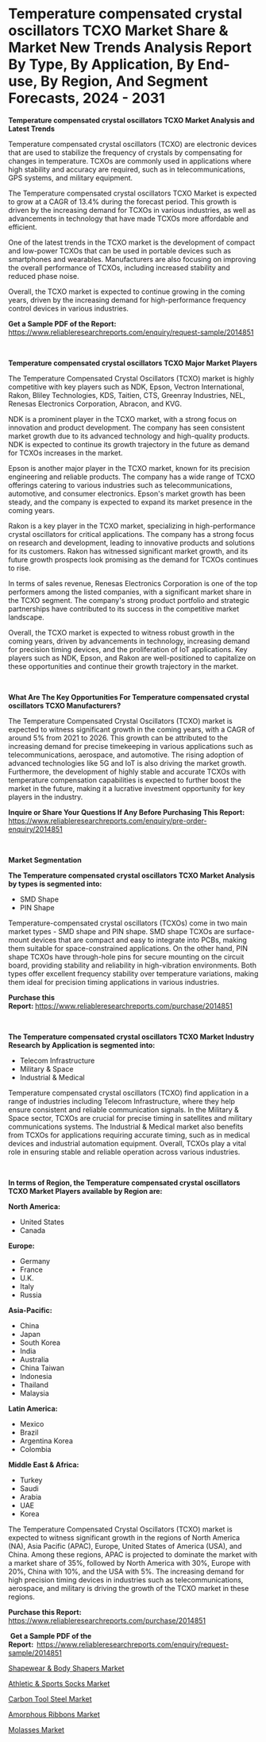 <p><h1>Temperature compensated crystal oscillators TCXO Market Share & Market New Trends Analysis Report By Type, By Application, By End-use, By Region, And Segment Forecasts, 2024 - 2031</h1></p><p><strong>Temperature compensated crystal oscillators TCXO Market Analysis and Latest Trends</strong></p>
<p><p>Temperature compensated crystal oscillators (TCXO) are electronic devices that are used to stabilize the frequency of crystals by compensating for changes in temperature. TCXOs are commonly used in applications where high stability and accuracy are required, such as in telecommunications, GPS systems, and military equipment.</p><p>The Temperature compensated crystal oscillators TCXO Market is expected to grow at a CAGR of 13.4% during the forecast period. This growth is driven by the increasing demand for TCXOs in various industries, as well as advancements in technology that have made TCXOs more affordable and efficient. </p><p>One of the latest trends in the TCXO market is the development of compact and low-power TCXOs that can be used in portable devices such as smartphones and wearables. Manufacturers are also focusing on improving the overall performance of TCXOs, including increased stability and reduced phase noise.</p><p>Overall, the TCXO market is expected to continue growing in the coming years, driven by the increasing demand for high-performance frequency control devices in various industries.</p></p>
<p><strong>Get a Sample PDF of the Report:&nbsp;</strong> <a href="https://www.reliableresearchreports.com/enquiry/request-sample/2014851">https://www.reliableresearchreports.com/enquiry/request-sample/2014851</a></p>
<p>&nbsp;</p>
<p><strong>Temperature compensated crystal oscillators TCXO Major Market Players</strong></p>
<p><p>The Temperature Compensated Crystal Oscillators (TCXO) market is highly competitive with key players such as NDK, Epson, Vectron International, Rakon, Bliley Technologies, KDS, Taitien, CTS, Greenray Industries, NEL, Renesas Electronics Corporation, Abracon, and KVG.</p><p>NDK is a prominent player in the TCXO market, with a strong focus on innovation and product development. The company has seen consistent market growth due to its advanced technology and high-quality products. NDK is expected to continue its growth trajectory in the future as demand for TCXOs increases in the market.</p><p>Epson is another major player in the TCXO market, known for its precision engineering and reliable products. The company has a wide range of TCXO offerings catering to various industries such as telecommunications, automotive, and consumer electronics. Epson's market growth has been steady, and the company is expected to expand its market presence in the coming years.</p><p>Rakon is a key player in the TCXO market, specializing in high-performance crystal oscillators for critical applications. The company has a strong focus on research and development, leading to innovative products and solutions for its customers. Rakon has witnessed significant market growth, and its future growth prospects look promising as the demand for TCXOs continues to rise.</p><p>In terms of sales revenue, Renesas Electronics Corporation is one of the top performers among the listed companies, with a significant market share in the TCXO segment. The company's strong product portfolio and strategic partnerships have contributed to its success in the competitive market landscape.</p><p>Overall, the TCXO market is expected to witness robust growth in the coming years, driven by advancements in technology, increasing demand for precision timing devices, and the proliferation of IoT applications. Key players such as NDK, Epson, and Rakon are well-positioned to capitalize on these opportunities and continue their growth trajectory in the market.</p></p>
<p>&nbsp;</p>
<p><strong>What Are The Key Opportunities For Temperature compensated crystal oscillators TCXO Manufacturers?</strong></p>
<p><p>The Temperature Compensated Crystal Oscillators (TCXO) market is expected to witness significant growth in the coming years, with a CAGR of around 5% from 2021 to 2026. This growth can be attributed to the increasing demand for precise timekeeping in various applications such as telecommunications, aerospace, and automotive. The rising adoption of advanced technologies like 5G and IoT is also driving the market growth. Furthermore, the development of highly stable and accurate TCXOs with temperature compensation capabilities is expected to further boost the market in the future, making it a lucrative investment opportunity for key players in the industry.</p></p>
<p><strong>Inquire or Share Your Questions If Any Before Purchasing This Report:</strong> <a href="https://www.reliableresearchreports.com/enquiry/pre-order-enquiry/2014851">https://www.reliableresearchreports.com/enquiry/pre-order-enquiry/2014851</a></p>
<p>&nbsp;</p>
<p><strong>Market Segmentation</strong></p>
<p><strong>The Temperature compensated crystal oscillators TCXO Market Analysis by types is segmented into:</strong></p>
<p><ul><li>SMD Shape</li><li>PIN Shape</li></ul></p>
<p><p>Temperature-compensated crystal oscillators (TCXOs) come in two main market types - SMD shape and PIN shape. SMD shape TCXOs are surface-mount devices that are compact and easy to integrate into PCBs, making them suitable for space-constrained applications. On the other hand, PIN shape TCXOs have through-hole pins for secure mounting on the circuit board, providing stability and reliability in high-vibration environments. Both types offer excellent frequency stability over temperature variations, making them ideal for precision timing applications in various industries.</p></p>
<p><strong>Purchase this Report:&nbsp;</strong><a href="https://www.reliableresearchreports.com/purchase/2014851">https://www.reliableresearchreports.com/purchase/2014851</a></p>
<p>&nbsp;</p>
<p><strong>The Temperature compensated crystal oscillators TCXO Market Industry Research by Application is segmented into:</strong></p>
<p><ul><li>Telecom Infrastructure</li><li>Military & Space</li><li>Industrial & Medical</li></ul></p>
<p><p>Temperature compensated crystal oscillators (TCXO) find application in a range of industries including Telecom Infrastructure, where they help ensure consistent and reliable communication signals. In the Military & Space sector, TCXOs are crucial for precise timing in satellites and military communications systems. The Industrial & Medical market also benefits from TCXOs for applications requiring accurate timing, such as in medical devices and industrial automation equipment. Overall, TCXOs play a vital role in ensuring stable and reliable operation across various industries.</p></p>
<p>&nbsp;</p>
<p><strong>In terms of Region, the Temperature compensated crystal oscillators TCXO Market Players available by Region are:</strong></p>
<p>
    <p> <strong> North America: </strong>
        <ul>
            <li>United States</li>
            <li>Canada</li>
        </ul>
        </p> 
    <p> <strong> Europe: </strong>
        <ul>
            <li>Germany</li>
            <li>France</li>
            <li>U.K.</li>
            <li>Italy</li>
            <li>Russia</li>
        </ul>
        </p> 
    <p> <strong> Asia-Pacific: </strong>
        <ul>
            <li>China</li>
            <li>Japan</li>
            <li>South Korea</li>
            <li>India</li>
            <li>Australia</li>
            <li>China Taiwan</li>
            <li>Indonesia</li>
            <li>Thailand</li>
            <li>Malaysia</li>
        </ul>
        </p> 
    <p> <strong> Latin America: </strong>
        <ul>
            <li>Mexico</li>
            <li>Brazil</li>
            <li>Argentina Korea</li>
            <li>Colombia</li>
        </ul>
        </p> 
    <p> <strong> Middle East & Africa: </strong>
        <ul>
            <li>Turkey</li>
            <li>Saudi</li>
            <li>Arabia</li>
            <li>UAE</li>
            <li>Korea</li>
        </ul>
    </p>
    </p>
<p><p>The Temperature Compensated Crystal Oscillators (TCXO) market is expected to witness significant growth in the regions of North America (NA), Asia Pacific (APAC), Europe, United States of America (USA), and China. Among these regions, APAC is projected to dominate the market with a market share of 35%, followed by North America with 30%, Europe with 20%, China with 10%, and the USA with 5%. The increasing demand for high precision timing devices in industries such as telecommunications, aerospace, and military is driving the growth of the TCXO market in these regions.</p></p>
<p><strong>Purchase this Report: </strong><a href="https://www.reliableresearchreports.com/purchase/2014851">https://www.reliableresearchreports.com/purchase/2014851</a></p>
<p>&nbsp;<strong>Get a Sample PDF of the Report:&nbsp;&nbsp;</strong><a href="https://www.reliableresearchreports.com/enquiry/request-sample/2014851">https://www.reliableresearchreports.com/enquiry/request-sample/2014851</a></p>
<p><strong></strong></p>
<p><p><a href="https://cat-emmental-94b.notion.site/Shapewear-Body-Shapers-Market-Research-Report-Unlocks-Analysis-on-the-Market-Financial-Status-Mar-41739611bfb44c07905f0b865272046a">Shapewear & Body Shapers Market</a></p><p><a href="https://silk-columnist-571.notion.site/Athletic-Sports-Socks-Market-with-the-goal-of-estimating-the-market-size-and-future-growth-potenti-88c5e285c5b64ca495138ffadab2740d">Athletic & Sports Socks Market</a></p><p><a href="https://silk-columnist-571.notion.site/Carbon-Tool-Steel-Market-Challenges-Opportunities-and-Growth-Drivers-and-Major-Market-Players-for-5e538b57712540dd9a3055968de121e3">Carbon Tool Steel Market</a></p><p><a href="https://view.publitas.com/reportprime-1/amorphous-ribbons-market-research-report-the-key-to-successful-business-strategy-forecasted-for-period-from-2024-2031/">Amorphous Ribbons Market</a></p><p><a href="https://view.publitas.com/reportprime-1/molasses-market-size-share-trends-analysis-report-by-material-by-type-by-end-user-by-region-and-segment-forecasts-2024-2031/">Molasses Market</a></p></p>
